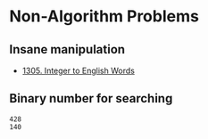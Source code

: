 # Non-Algorithm Problems

## Insane manipulation
- [1305. Integer to English Words](lint1305.md)

## Binary number for searching
    428
    140